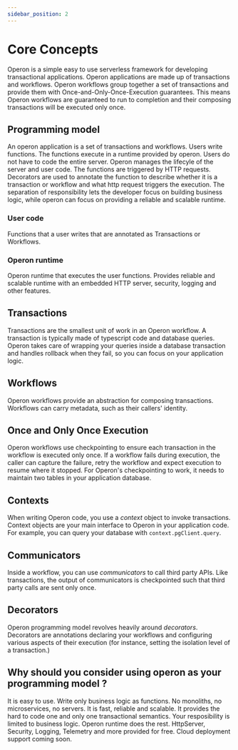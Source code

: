 ```yaml
---
sidebar_position: 2
---
```


# Core Concepts

Operon is a simple easy to use serverless framework for developing transactional applications.
Operon applications are made up of transactions and workflows.
Operon workflows group together a set of transactions and provide them with Once-and-Only-Once-Execution guarantees.
This means Operon workflows are guaranteed to run to completion and their composing transactions will be executed only once.

## Programming model
An operon application is a set of transactions and workflows.
Users write functions.
The functions execute in a runtime provided by operon. Users do not have to code the entire server. Operon manages the lifecyle of the server and user code.
The functions are triggered by HTTP requests.
Decorators are used to annotate the function to describe whether it is a transaction or workflow and what http request triggers the execution.
The separation of responsibility lets the developer focus on building business logic, while operon can focus on providing a reliable and scalable runtime.

### User code
Functions that a user writes that are annotated as Transactions or Workflows. 

### Operon runtime
Operon runtime that executes the user functions. Provides reliable and scalable runtime with an embedded HTTP server, security, logging and other features.

## Transactions
Transactions are the smallest unit of work in an Operon workflow. A transaction is typically made of typescript code and database queries. Operon takes care of wrapping your queries inside a database transaction and handles rollback when they fail, so you can focus on your application logic.

## Workflows
Operon workflows provide an abstraction for composing transactions. Workflows can carry metadata, such as their callers' identity.

## Once and Only Once Execution
Operon workflows use checkpointing to ensure each transaction in the workflow is executed only once.
If a workflow fails during execution, the caller can capture the failure, retry the workflow and expect execution to resume where it stopped.
For Operon's checkpointing to work, it needs to maintain two tables in your application database.

## Contexts
When writing Operon code, you use a _context_ object to invoke transactions. Context objects are your main interface to Operon in your application code. For example, you can query your database with `context.pgClient.query`.

## Communicators
Inside a workflow, you can use _communicators_ to call third party APIs. Like transactions, the output of communicators is checkpointed such that third party calls are sent only once.

## Decorators
Operon programming model revolves heavily around _decorators_. Decorators are annotations declaring your workflows and configuring various aspects of their execution (for instance, setting the isolation level of a transaction.)

## Why should you consider using operon as your programming model ?

It is easy to use.
Write only business logic as functions. No monoliths, no microservices, no servers.
It is fast, reliable and scalable.
It provides the hard to code one and only one transactional semantics.
Your resposibility is limited to business logic. Operon runtime does the rest.
HttpServer, Security, Logging, Telemetry and more provided for free.
Cloud deployment support coming soon.
